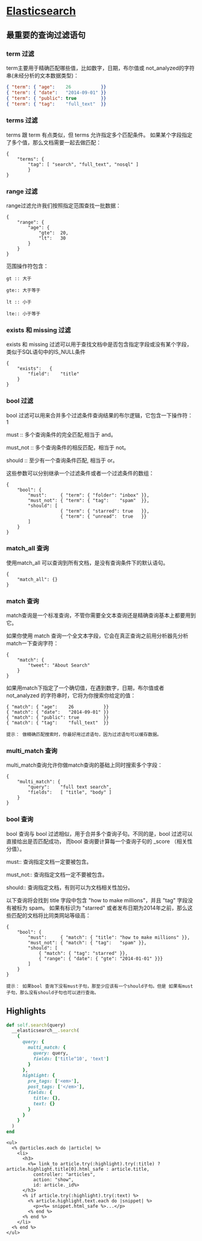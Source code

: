 # [Elasticsearch](http://es.xiaoleilu.com/)

## 最重要的查询过滤语句

### term 过滤
term主要用于精确匹配哪些值，比如数字，日期，布尔值或 not_analyzed的字符串(未经分析的文本数据类型)：
```JSON
{ "term": { "age":    26           }}
{ "term": { "date":   "2014-09-01" }}
{ "term": { "public": true         }}
{ "term": { "tag":    "full_text"  }}
```

### terms 过滤
terms 跟 term 有点类似，但 terms 允许指定多个匹配条件。 如果某个字段指定了多个值，那么文档需要一起去做匹配：
```
{
    "terms": {
        "tag": [ "search", "full_text", "nosql" ]
        }
}
```

### range 过滤
range过滤允许我们按照指定范围查找一批数据：
```
{
    "range": {
        "age": {
            "gte":  20,
            "lt":   30
        }
    }
}
```
范围操作符包含：
```
gt :: 大于

gte:: 大于等于

lt :: 小于

lte:: 小于等于
```

### exists 和 missing 过滤
exists 和 missing 过滤可以用于查找文档中是否包含指定字段或没有某个字段，类似于SQL语句中的IS_NULL条件
```
{
    "exists":   {
        "field":    "title"
    }
}
```

### bool 过滤

bool 过滤可以用来合并多个过滤条件查询结果的布尔逻辑，它包含一下操作符：
1

must :: 多个查询条件的完全匹配,相当于 and。

must_not :: 多个查询条件的相反匹配，相当于 not。

should :: 至少有一个查询条件匹配, 相当于 or。

这些参数可以分别继承一个过滤条件或者一个过滤条件的数组：
```
{
    "bool": {
        "must":     { "term": { "folder": "inbox" }},
        "must_not": { "term": { "tag":    "spam"  }},
        "should": [
                    { "term": { "starred": true   }},
                    { "term": { "unread":  true   }}
        ]
    }
}
```

### match_all 查询

使用match_all 可以查询到所有文档，是没有查询条件下的默认语句。
```
{
    "match_all": {}
}
```

### match 查询

match查询是一个标准查询，不管你需要全文本查询还是精确查询基本上都要用到它。

如果你使用 match 查询一个全文本字段，它会在真正查询之前用分析器先分析match一下查询字符：
```
{
    "match": {
        "tweet": "About Search"
    }
}
```
如果用match下指定了一个确切值，在遇到数字，日期，布尔值或者not_analyzed 的字符串时，它将为你搜索你给定的值：
```
{ "match": { "age":    26           }}
{ "match": { "date":   "2014-09-01" }}
{ "match": { "public": true         }}
{ "match": { "tag":    "full_text"  }}
```
    提示： 做精确匹配搜索时，你最好用过滤语句，因为过滤语句可以缓存数据。

### multi_match 查询

multi_match查询允许你做match查询的基础上同时搜索多个字段：
```
{
    "multi_match": {
        "query":    "full text search",
        "fields":   [ "title", "body" ]
    }
}
```

### bool 查询

bool 查询与 bool 过滤相似，用于合并多个查询子句。不同的是，bool 过滤可以直接给出是否匹配成功， 而bool 查询要计算每一个查询子句的 _score （相关性分值）。

must:: 查询指定文档一定要被包含。

must_not:: 查询指定文档一定不要被包含。

should:: 查询指定文档，有则可以为文档相关性加分。

以下查询将会找到 title 字段中包含 "how to make millions"，并且 "tag" 字段没有被标为 spam。 如果有标识为 "starred" 或者发布日期为2014年之前，那么这些匹配的文档将比同类网站等级高：
```
{
    "bool": {
        "must":     { "match": { "title": "how to make millions" }},
        "must_not": { "match": { "tag":   "spam" }},
        "should": [
            { "match": { "tag": "starred" }},
            { "range": { "date": { "gte": "2014-01-01" }}}
        ]
    }
}
```
    提示： 如果bool 查询下没有must子句，那至少应该有一个should子句。但是 如果有must子句，那么没有should子句也可以进行查询。

## Highlights
```ruby
def self.search(query)
  __elasticsearch__.search(
    {
      query: {
        multi_match: {
          query: query,
          fields: ['title^10', 'text']
        }
      },
      highlight: {
        pre_tags: ['<em>'],
        post_tags: ['</em>'],
        fields: {
          title: {},
          text: {}
        }
      }
    }
  )
end
```

```erb
<ul>
  <% @articles.each do |article| %>
    <li>
      <h3>
        <%= link_to article.try(:highlight).try(:title) ? article.highlight.title[0].html_safe : article.title,
          controller: "articles",
          action: "show",
          id: article._id%>
      </h3>
      <% if article.try(:highlight).try(:text) %>
        <% article.highlight.text.each do |snippet| %>
          <p><%= snippet.html_safe %>...</p>
        <% end %>
      <% end %>
    </li>
  <% end %>
</ul>
```
